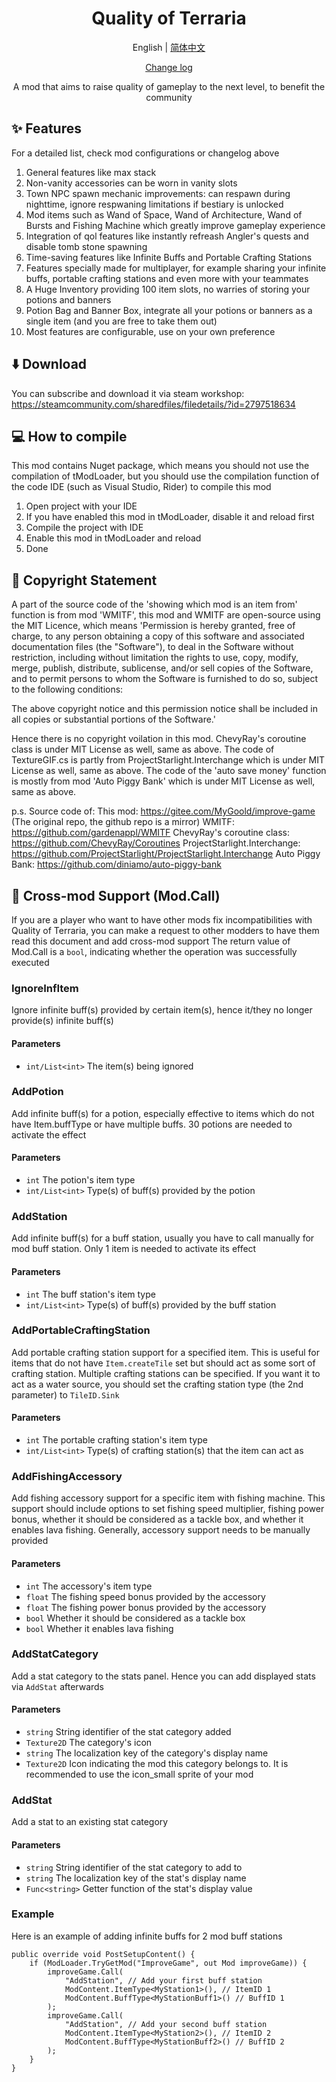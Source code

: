 <h1 align="center">Quality of Terraria</h1>

<div align="center">

English | [简体中文](README.md)

[Change log](ChangeLog-en.md)

A mod that aims to raise quality of gameplay to the next level, to benefit the community

</div>

## ✨ Features
For a detailed list, check mod configurations or changelog above
1. General features like max stack
2. Non-vanity accessories can be worn in vanity slots
3. Town NPC spawn mechanic improvements: can respawn during nighttime, ignore respwaning limitations if bestiary is unlocked
4. Mod items such as Wand of Space, Wand of Architecture, Wand of Bursts and Fishing Machine which greatly improve gameplay experience
5. Integration of qol features like instantly refreash Angler's quests and disable tomb stone spawning
6. Time-saving features like Infinite Buffs and Portable Crafting Stations
7. Features specially made for multiplayer, for example sharing your infinite buffs, portable crafting stations and even more with your teammates
8. A Huge Inventory providing 100 item slots, no warries of storing your potions and banners
9. Potion Bag and Banner Box, integrate all your potions or banners as a single item (and you are free to take them out)
10. Most features are configurable, use on your own preference

## ⬇️ Download
You can subscribe and download it via steam workshop: https://steamcommunity.com/sharedfiles/filedetails/?id=2797518634

## 💻 How to compile
This mod contains Nuget package, which means you should not use the compilation of tModLoader, but you should use the compilation function of the code IDE (such as Visual Studio, Rider) to compile this mod
1. Open project with your IDE
2. If you have enabled this mod in tModLoader, disable it and reload first
3. Compile the project with IDE
4. Enable this mod in tModLoader and reload
5. Done

## 📗 Copyright Statement
A part of the source code of the 'showing which mod is an item from' function is from mod 'WMITF', this mod and WMITF are open-source using the MIT Licence, which means 'Permission is hereby granted, free of charge, to any person obtaining a copy of this software and associated documentation files (the "Software"), to deal in the Software without restriction, including without limitation the rights to use, copy, modify, merge, publish, distribute, sublicense, and/or sell copies of the Software, and to permit persons to whom the Software is furnished to do so, subject to the following conditions:

The above copyright notice and this permission notice shall be included in all copies or substantial portions of the Software.'

Hence there is no copyright voilation in this mod.
ChevyRay's coroutine class is under MIT License as well, same as above. 
The code of TextureGIF.cs is partly from ProjectStarlight.Interchange which is under MIT License as well, same as above.
The code of the 'auto save money' function is mostly from mod 'Auto Piggy Bank' which is under MIT License as well, same as above.

p.s.
Source code of:
This mod: https://gitee.com/MyGoold/improve-game (The original repo, the github repo is a mirror)
WMITF: https://github.com/gardenappl/WMITF
ChevyRay's coroutine class: https://github.com/ChevyRay/Coroutines
ProjectStarlight.Interchange: https://github.com/ProjectStarlight/ProjectStarlight.Interchange
Auto Piggy Bank: https://github.com/diniamo/auto-piggy-bank

## 🤝 Cross-mod Support (Mod.Call)

If you are a player who want to have other mods fix incompatibilities with Quality of Terraria, you can make a request to other modders to have them read this document and add cross-mod support
The return value of Mod.Call is a `bool`, indicating whether the operation was successfully executed

### IgnoreInfItem
Ignore infinite buff(s) provided by certain item(s), hence it/they no longer provide(s) infinite buff(s)
#### Parameters
- `int/List<int>` The item(s) being ignored

### AddPotion
Add infinite buff(s) for a potion, especially effective to items which do not have Item.buffType or have multiple buffs. 30 potions are needed to activate the effect
#### Parameters
- `int` The potion's item type
- `int/List<int>` Type(s) of buff(s) provided by the potion

### AddStation
Add infinite buff(s) for a buff station, usually you have to call manually for mod buff station. Only 1 item is needed to activate its effect
#### Parameters
- `int` The buff station's item type
- `int/List<int>` Type(s) of buff(s) provided by the buff station

### AddPortableCraftingStation
Add portable crafting station support for a specified item. This is useful for items that do not have `Item.createTile` set but should act as some sort of crafting station. Multiple crafting stations can be specified.
If you want it to act as a water source, you should set the crafting station type (the 2nd parameter) to `TileID.Sink`
#### Parameters
- `int` The portable crafting station's item type
- `int/List<int>` Type(s) of crafting station(s) that the item can act as

### AddFishingAccessory
Add fishing accessory support for a specific item with fishing machine. This support should include options to set fishing speed multiplier, fishing power bonus, whether it should be considered as a tackle box, and whether it enables lava fishing. Generally, accessory support needs to be manually provided
#### Parameters
- `int` The accessory's item type
- `float` The fishing speed bonus provided by the accessory
- `float` The fishing power bonus provided by the accessory
- `bool` Whether it should be considered as a tackle box
- `bool` Whether it enables lava fishing

### AddStatCategory
Add a stat category to the stats panel. Hence you can add displayed stats via `AddStat` afterwards
#### Parameters
- `string` String identifier of the stat category added
- `Texture2D` The category's icon
- `string` The localization key of the category's display name
- `Texture2D` Icon indicating the mod this category belongs to. It is recommended to use the icon_small sprite of your mod

### AddStat
Add a stat to an existing stat category
#### Parameters
- `string` String identifier of the stat category to add to
- `string` The localization key of the stat's display name
- `Func<string>` Getter function of the stat's display value

### Example
Here is an example of adding infinite buffs for 2 mod buff stations
```CSharp
public override void PostSetupContent() {
    if (ModLoader.TryGetMod("ImproveGame", out Mod improveGame)) {
        improveGame.Call(
            "AddStation", // Add your first buff station
            ModContent.ItemType<MyStation1>(), // ItemID 1
            ModContent.BuffType<MyStationBuff1>() // BuffID 1
        );
        improveGame.Call(
            "AddStation", // Add your second buff station
            ModContent.ItemType<MyStation2>(), // ItemID 2
            ModContent.BuffType<MyStationBuff2>() // BuffID 2
        );
    }
}
```